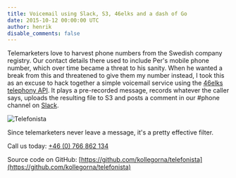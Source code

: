 ```yaml
---
title: Voicemail using Slack, S3, 46elks and a dash of Go
date: 2015-10-12 00:00:00 UTC
author: henrik
disable_comments: false
---
```


Telemarketers love to harvest phone numbers from the Swedish company
registry. Our contact details there used to include Per's mobile phone
number, which over time became a threat to his sanity. When he wanted a
break from this and threatened to give them my number instead, I took
this as an excuse to hack together a simple voicemail service using the
[46elks telephony API](http://www.46elks.com).
It plays a pre-recorded message, records whatever the caller says,
uploads the resulting file to S3 and posts a comment in our #phone
channel on [Slack](https://slack.com).

![Telefonista](/posts/images/voicemail-slack-s3-46elks-golang/telefonista-slack.png)

Since telemarketers never leave a message, it's a pretty effective
filter.

Call us today: [+46 (0) 766 862 134](tel:+46766862134)

Source code on GitHub:
[https://github.com/kollegorna/telefonista](https://github.com/kollegorna/telefonista)

